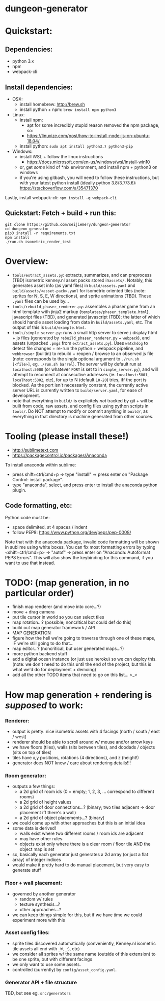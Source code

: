 # dungeon-generator

# Quickstart: 

## Dependencies:

- python 3.x
- npm
- webpack-cli

## Install dependencies:

- OSX:
    - install homebrew: http://brew.sh
    - install python + npm: `brew install npm python3`
- Linux:
    - install npm:
        - apt for some incredibly stupid reason removed the npm package, so:
        - https://linuxize.com/post/how-to-install-node-js-on-ubuntu-18.04/
    - install python: `sudo apt install python3.7 python3-pip`
- Windows:
    - install WSL + follow the linux instructions
        - https://docs.microsoft.com/en-us/windows/wsl/install-win10
    - or, get *some* kind of *nix environment, and install npm + python3 on windows
    - if you're using gitbash, you will need to follow these instructions, but with your latest python install (ideally python 3.8/3.7/3.6): https://stackoverflow.com/a/35471370

Lastly, install webpack-cli: `npm install -g webpack-cli`

## Quickstart: Fetch + build + run this:
    
    git clone https://github.com/seijiemery/dungeon-generator
    cd dungeon-generator
    pip3 install -r requirements.txt
    npm install
    ./run.sh isometric_render_test

# Overview:

- `tools/extract_assets.py`: extracts, summarizes, and can preprocess (TBD) isometric kenney.nl asset packs stored in`assets/`. Notably, this generates asset info (as yaml files) in `build/assets.yaml` and `build/assets/<asset-pack>.yaml` for isometric oriented tiles (note: sprites for N, S, E, W directions), and sprite animations (TBD). These `.yaml` files can be used by...
- `tools/rebuild_phaser_renderer.py`: assembles a phaser game from an html template with jinja2 markup (`templates/phaser_template.html`), javascript files (TBD), and generated javascript (TBD); the latter of which should handle asset loading from data in `build/assets.yaml`, etc. The output of this is `build/example.html`.
- `tools/simple_server.py`: runs a small http server to serve / display html + js files (generated by `rebuild_phaser_renderer.py` + `webpack`), and assets (unpacked `.pngs` from `extract_assets.py`). Uses `watchdog` to detect file changes + re-run the python + webpack pipeline, and `webbrowser` (builtin) to rebuild + reopen / browse to an observed js file (note: corresponds to the single optional argument to `./run.sh [<file>]`, eg. `./run.sh barrel`). The server will by default run at `localhost:5000` (or whatever `PORT` is set to in `simple_server.py`), and will attempt to reconnect at consecutive addresses (ie. `localhost:5001`, `localhost:5002`, etc), for up to N (default `10-20`) tries, iff the port is blocked. As the port isn't necessarily constant, the currently active server URL is currently written to `build/server.yaml`, for ease of development.
- note that everything in `build/` is explicitely *not* tracked by git + will be built from code, raw assets, and config files using python scripts in `tools/`. Do NOT attempt to modify or commit anything in `build/`, as everything in that directory is machine generated from other sources.

# Tooling (please install these!)

- http://sublimetext.com
- https://packagecontrol.io/packages/Anaconda

To install anaconda within sublime:

- press shift+ctrl/cmd+p => type "install" => press enter on "Package Control: install package".
- type "anaconda", select, and press enter to install the anaconda python plugin.

## Code formatting, etc:

Python code must be:

- space delimited, at 4 spaces / indent
- follow PEP8: https://www.python.org/dev/peps/pep-0008/

Note that with the anaconda package, invalid code formatting will be shown in sublime using white boxes. You can fix most formatting errors by typing <shift+ctrl/cmd+p> => "autof" => press enter on "Anaconda: Autoformat PEP8 Errors". This will also show the keybinding for this command, if you want to use that instead.

# TODO: (map generation, in no particular order)

- finish map renderer (and move into core...?)
- move + drag camera
- put tile cursor in world so you can select tiles
- map rotation...? (possible; noncritical but could def do this)
- build out map generator framework / API
- MAP GENERATION
- figure how the hell we're going to traverse through one of these maps, IF we're still going to do that...
- map editor...? (noncritical, but user generated maps...?)
- more python backend stuff
- add a digital ocean instance (or just use heroku) so we can deploy this. (note: we don't need to do this until the end of the project, but this is what we'd do for deployment + demoing)
- add all the other TODO items that need to go on this list... >_<

# How map generation + rendering is *supposed* to work:

### Renderer:

- output is pretty: nice isometric assets with 4 facings (north / south / east / west)
- renderer should be able to scroll around w/ mouse and/or arrow keys
- we have floors (tiles), walls (sits between tiles), and doodads / objects (sits on top of tiles)
- tiles have x,y positions, rotations (4 directions), and z (height!)
- generator does NOT know / care about rendering details!!!

### Room generator:

- outputs a few things:
    - a 2d grid of room ids (0 = empty; 1, 2, 3, ... correspond to different rooms)
    - a 2d grid of height values
    - a 2d grid of door connections...? (binary; two tiles adjacent => door placement iff there's a wall)
    - a 2d grid of object placements...? (binary)
- we could come up with other approaches but this is an initial idea
- some data is derived!
    - walls exist where two different rooms / room ids are adjacent
    - may have other rules
    - objects exist only where there is a clear room / floor tile AND the object map is set
- so, basically each generator just generates a 2d array (or just a flat array) of integer indices
- would make it pretty hard to do manual placement, but very easy to generate stuff

### Floor + wall placement:

- governed by another generator
    - random w/ rules
    - texture synthesis...?
    - other approaches...?
- we can keep things simple for this, but if we have time we could experiment more with this

### Asset config files:

- sprite tiles discovered automatically (conveniently, Kenney.nl isometric tile assets all end with `_W`, `_S`, etc)
- we consider all sprites w/ the same name (outside of this extension) to be one sprite, but with different facings
- we only want to use some assets.
- controlled (currently) by `config/asset_config.yaml`.

### Generator API + file structure

TBD, but see eg. `src/generators`
